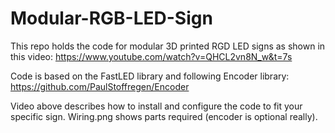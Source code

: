 # Modular-RGB-LED-Sign

This repo holds the code for modular 3D printed RGD LED signs as shown in this video:
https://www.youtube.com/watch?v=QHCL2vn8N_w&t=7s

Code is based on the FastLED library and following Encoder library: https://github.com/PaulStoffregen/Encoder

Video above describes how to install and configure the code to fit your specific sign. 
Wiring.png shows parts required (encoder is optional really).

